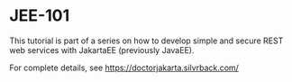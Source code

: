 # JEE-101
This tutorial is part of a series on how to develop simple and secure REST web services with JakartaEE (previously JavaEE). 

For complete details, see https://doctorjakarta.silvrback.com/
